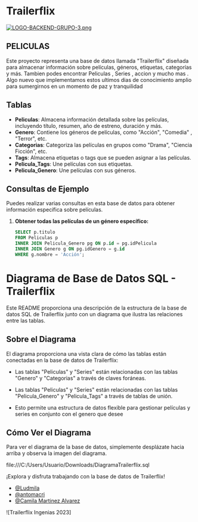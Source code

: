 #  Trailerflix
[![LOGO-BACKEND-GRUPO-3.png](https://i.postimg.cc/cLk2bYzD/LOGO-BACKEND-GRUPO-3.png)](https://postimg.cc/qNn1tt4n)

## PELICULAS 
Este proyecto  representa una base de datos llamada "Trailerflix" diseñada para almacenar información sobre películas, géneros, etiquetas, categorías y más. Tambien podes encontrar Peliculas , Series , accion y mucho mas . Algo nuevo que implementamos estos ultimos dias de conocimiento amplio para sumergirnos en un momento de paz y tranquilidad  

## Tablas
- **Peliculas**: Almacena información detallada sobre las películas, incluyendo título, resumen, año de estreno, duración y más.
- **Genero**: Contiene los géneros de películas, como "Acción", "Comedia" , "Terror", etc.
- **Categorias**: Categoriza las películas en grupos como "Drama", "Ciencia Ficción", etc.
- **Tags**: Almacena etiquetas o tags que se pueden asignar a las películas.
- **Pelicula_Tags**: Une películas con sus etiquetas.
- **Pelicula_Genero**: Une películas con sus géneros.

## Consultas de Ejemplo
Puedes realizar varias consultas en esta base de datos para obtener información específica sobre películas.

1. **Obtener todas las películas de un género específico:**
   ```sql
   SELECT p.titulo
   FROM Peliculas p
   INNER JOIN Pelicula_Genero pg ON p.id = pg.idPelicula
   INNER JOIN Genero g ON pg.idGenero = g.id
   WHERE g.nombre = 'Acción';

# Diagrama de Base de Datos SQL - Trailerflix

Este README proporciona una descripción de la estructura de la base de datos SQL de Trailerflix junto con un diagrama que ilustra las relaciones entre las tablas. 


## Sobre el Diagrama

El diagrama proporciona una vista clara de cómo las tablas están conectadas en la base de datos de Trailerflix:

- Las tablas "Peliculas" y "Series" están relacionadas con las tablas "Genero" y "Categorias" a través de claves foráneas.

- Las tablas "Peliculas" y "Series" están relacionadas con las tablas "Pelicula_Genero" y "Pelicula_Tags" a través de tablas de unión.

- Esto permite una estructura de datos flexible para gestionar películas y series en conjunto con el genero que desee

## Cómo Ver el Diagrama

Para ver el diagrama de la base de datos, simplemente desplázate hacia arriba y observa la imagen del diagrama.

file:///C:/Users/Usuario/Downloads/DiagramaTrailerflix.sql

¡Explora y disfruta trabajando con la base de datos de Trailerflix!

- [@Ludmila](https://github.com/LudmilaRamella)
- [@antomacri](https://github.com/antomacri)
- [@Camila Martinez Alvarez](https://github.com/cMartinez13)

![Trailerflix Ingenias 2023]

   

